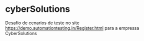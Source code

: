 # cyberSolutions
Desafio de cenarios de teste no site https://demo.automationtesting.in/Register.html para a empressa CyberSolutions
